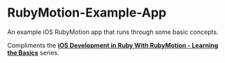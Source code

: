 # RubyMotion-Example-App
An example iOS RubyMotion app that runs through some basic concepts. 

Compliments the [**iOS Development in Ruby With RubyMotion - Learning the Basics**](https://www.youtube.com/playlist?list=PLcjUcZ78VeEy4aeXu5zsvm0QoF8qj8gmk) series.
